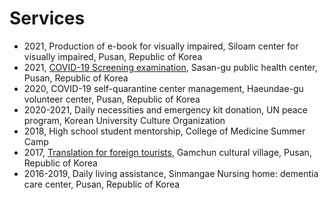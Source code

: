 # Services
- 2021, Production of e-book for visually impaired, Siloam center for visually impaired, Pusan, Republic of Korea
- 2021, [COVID-19 Screening examination](https://drive.google.com/drive/folders/1O9fdK7SeAlcBQ6O_1teIl9w_Pveu31t3?usp=share_link), Sasan-gu public health center, Pusan, Republic of Korea
- 2020, COVID-19 self-quarantine center management, Haeundae-gu volunteer center, Pusan, Republic of Korea
- 2020-2021, Daily necessities and emergency kit donation, UN peace program, Korean University Culture Organization
- 2018, High school student mentorship, College of Medicine Summer Camp
- 2017, [Translation for foreign tourists](https://instagram.com/biaa_gamcheon?igshid=YTY2NzY3YTc=), Gamchun cultural village, Pusan, Republic of Korea
- 2016-2019, Daily living assistance, Sinmangae Nursing home: dementia care center, Pusan, Republic of Korea
